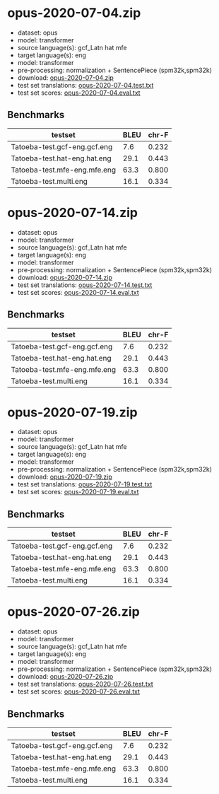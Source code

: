 # opus-2020-07-04.zip

* dataset: opus
* model: transformer
* source language(s): gcf_Latn hat mfe
* target language(s): eng
* model: transformer
* pre-processing: normalization + SentencePiece (spm32k,spm32k)
* download: [opus-2020-07-04.zip](https://object.pouta.csc.fi/Tatoeba-MT-models/cpf-eng/opus-2020-07-04.zip)
* test set translations: [opus-2020-07-04.test.txt](https://object.pouta.csc.fi/Tatoeba-MT-models/cpf-eng/opus-2020-07-04.test.txt)
* test set scores: [opus-2020-07-04.eval.txt](https://object.pouta.csc.fi/Tatoeba-MT-models/cpf-eng/opus-2020-07-04.eval.txt)

## Benchmarks

| testset               | BLEU  | chr-F |
|-----------------------|-------|-------|
| Tatoeba-test.gcf-eng.gcf.eng 	| 7.6 	| 0.232 |
| Tatoeba-test.hat-eng.hat.eng 	| 29.1 	| 0.443 |
| Tatoeba-test.mfe-eng.mfe.eng 	| 63.3 	| 0.800 |
| Tatoeba-test.multi.eng 	| 16.1 	| 0.334 |

# opus-2020-07-14.zip

* dataset: opus
* model: transformer
* source language(s): gcf_Latn hat mfe
* target language(s): eng
* model: transformer
* pre-processing: normalization + SentencePiece (spm32k,spm32k)
* download: [opus-2020-07-14.zip](https://object.pouta.csc.fi/Tatoeba-MT-models/cpf-eng/opus-2020-07-14.zip)
* test set translations: [opus-2020-07-14.test.txt](https://object.pouta.csc.fi/Tatoeba-MT-models/cpf-eng/opus-2020-07-14.test.txt)
* test set scores: [opus-2020-07-14.eval.txt](https://object.pouta.csc.fi/Tatoeba-MT-models/cpf-eng/opus-2020-07-14.eval.txt)

## Benchmarks

| testset               | BLEU  | chr-F |
|-----------------------|-------|-------|
| Tatoeba-test.gcf-eng.gcf.eng 	| 7.6 	| 0.232 |
| Tatoeba-test.hat-eng.hat.eng 	| 29.1 	| 0.443 |
| Tatoeba-test.mfe-eng.mfe.eng 	| 63.3 	| 0.800 |
| Tatoeba-test.multi.eng 	| 16.1 	| 0.334 |

# opus-2020-07-19.zip

* dataset: opus
* model: transformer
* source language(s): gcf_Latn hat mfe
* target language(s): eng
* model: transformer
* pre-processing: normalization + SentencePiece (spm32k,spm32k)
* download: [opus-2020-07-19.zip](https://object.pouta.csc.fi/Tatoeba-MT-models/cpf-eng/opus-2020-07-19.zip)
* test set translations: [opus-2020-07-19.test.txt](https://object.pouta.csc.fi/Tatoeba-MT-models/cpf-eng/opus-2020-07-19.test.txt)
* test set scores: [opus-2020-07-19.eval.txt](https://object.pouta.csc.fi/Tatoeba-MT-models/cpf-eng/opus-2020-07-19.eval.txt)

## Benchmarks

| testset               | BLEU  | chr-F |
|-----------------------|-------|-------|
| Tatoeba-test.gcf-eng.gcf.eng 	| 7.6 	| 0.232 |
| Tatoeba-test.hat-eng.hat.eng 	| 29.1 	| 0.443 |
| Tatoeba-test.mfe-eng.mfe.eng 	| 63.3 	| 0.800 |
| Tatoeba-test.multi.eng 	| 16.1 	| 0.334 |

# opus-2020-07-26.zip

* dataset: opus
* model: transformer
* source language(s): gcf_Latn hat mfe
* target language(s): eng
* model: transformer
* pre-processing: normalization + SentencePiece (spm32k,spm32k)
* download: [opus-2020-07-26.zip](https://object.pouta.csc.fi/Tatoeba-MT-models/cpf-eng/opus-2020-07-26.zip)
* test set translations: [opus-2020-07-26.test.txt](https://object.pouta.csc.fi/Tatoeba-MT-models/cpf-eng/opus-2020-07-26.test.txt)
* test set scores: [opus-2020-07-26.eval.txt](https://object.pouta.csc.fi/Tatoeba-MT-models/cpf-eng/opus-2020-07-26.eval.txt)

## Benchmarks

| testset               | BLEU  | chr-F |
|-----------------------|-------|-------|
| Tatoeba-test.gcf-eng.gcf.eng 	| 7.6 	| 0.232 |
| Tatoeba-test.hat-eng.hat.eng 	| 29.1 	| 0.443 |
| Tatoeba-test.mfe-eng.mfe.eng 	| 63.3 	| 0.800 |
| Tatoeba-test.multi.eng 	| 16.1 	| 0.334 |


